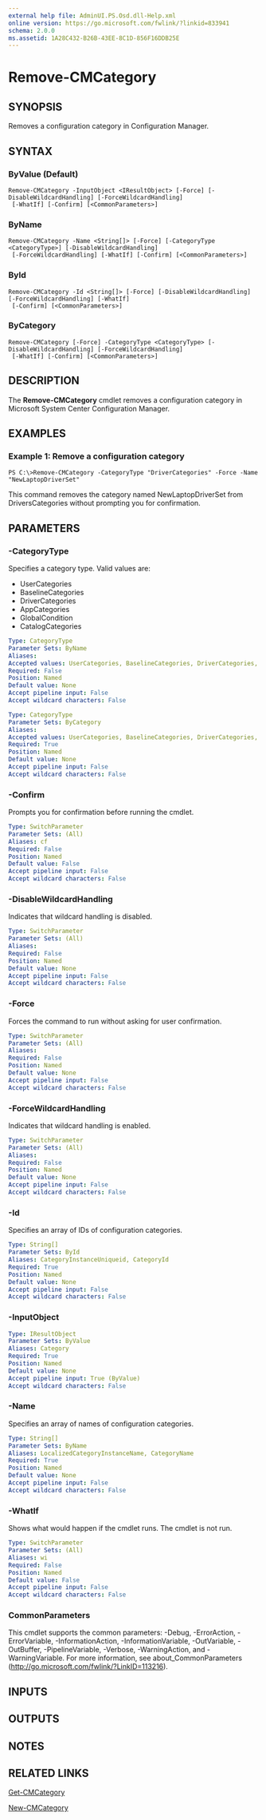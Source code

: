 ```yaml
---
external help file: AdminUI.PS.Osd.dll-Help.xml
online version: https://go.microsoft.com/fwlink/?linkid=833941
schema: 2.0.0
ms.assetid: 1A28C432-B26B-43EE-8C1D-856F16DDB25E
---
```


# Remove-CMCategory

## SYNOPSIS
Removes a configuration category in Configuration Manager.

## SYNTAX

### ByValue (Default)
```
Remove-CMCategory -InputObject <IResultObject> [-Force] [-DisableWildcardHandling] [-ForceWildcardHandling]
 [-WhatIf] [-Confirm] [<CommonParameters>]
```

### ByName
```
Remove-CMCategory -Name <String[]> [-Force] [-CategoryType <CategoryType>] [-DisableWildcardHandling]
 [-ForceWildcardHandling] [-WhatIf] [-Confirm] [<CommonParameters>]
```

### ById
```
Remove-CMCategory -Id <String[]> [-Force] [-DisableWildcardHandling] [-ForceWildcardHandling] [-WhatIf]
 [-Confirm] [<CommonParameters>]
```

### ByCategory
```
Remove-CMCategory [-Force] -CategoryType <CategoryType> [-DisableWildcardHandling] [-ForceWildcardHandling]
 [-WhatIf] [-Confirm] [<CommonParameters>]
```

## DESCRIPTION
The **Remove-CMCategory** cmdlet removes a configuration category in Microsoft System Center Configuration Manager.

## EXAMPLES

### Example 1: Remove a configuration category
```
PS C:\>Remove-CMCategory -CategoryType "DriverCategories" -Force -Name "NewLaptopDriverSet"
```

This command removes the category named NewLaptopDriverSet from DriversCategories without prompting you for confirmation.

## PARAMETERS

### -CategoryType
Specifies a category type.
Valid values are: 

- UserCategories
- BaselineCategories
- DriverCategories
- AppCategories
- GlobalCondition
- CatalogCategories

```yaml
Type: CategoryType
Parameter Sets: ByName
Aliases: 
Accepted values: UserCategories, BaselineCategories, DriverCategories, AppCategories, GlobalCondition, CatalogCategories
Required: False
Position: Named
Default value: None
Accept pipeline input: False
Accept wildcard characters: False
```

```yaml
Type: CategoryType
Parameter Sets: ByCategory
Aliases: 
Accepted values: UserCategories, BaselineCategories, DriverCategories, AppCategories, GlobalCondition, CatalogCategories
Required: True
Position: Named
Default value: None
Accept pipeline input: False
Accept wildcard characters: False
```

### -Confirm
Prompts you for confirmation before running the cmdlet.

```yaml
Type: SwitchParameter
Parameter Sets: (All)
Aliases: cf
Required: False
Position: Named
Default value: False
Accept pipeline input: False
Accept wildcard characters: False
```

### -DisableWildcardHandling
Indicates that wildcard handling is disabled.

```yaml
Type: SwitchParameter
Parameter Sets: (All)
Aliases: 
Required: False
Position: Named
Default value: None
Accept pipeline input: False
Accept wildcard characters: False
```

### -Force
Forces the command to run without asking for user confirmation.

```yaml
Type: SwitchParameter
Parameter Sets: (All)
Aliases: 
Required: False
Position: Named
Default value: None
Accept pipeline input: False
Accept wildcard characters: False
```

### -ForceWildcardHandling
Indicates that wildcard handling is enabled.

```yaml
Type: SwitchParameter
Parameter Sets: (All)
Aliases: 
Required: False
Position: Named
Default value: None
Accept pipeline input: False
Accept wildcard characters: False
```

### -Id
Specifies an array of IDs of configuration categories.

```yaml
Type: String[]
Parameter Sets: ById
Aliases: CategoryInstanceUniqueid, CategoryId
Required: True
Position: Named
Default value: None
Accept pipeline input: False
Accept wildcard characters: False
```

### -InputObject


```yaml
Type: IResultObject
Parameter Sets: ByValue
Aliases: Category
Required: True
Position: Named
Default value: None
Accept pipeline input: True (ByValue)
Accept wildcard characters: False
```

### -Name
Specifies an array of names of configuration categories.

```yaml
Type: String[]
Parameter Sets: ByName
Aliases: LocalizedCategoryInstanceName, CategoryName
Required: True
Position: Named
Default value: None
Accept pipeline input: False
Accept wildcard characters: False
```

### -WhatIf
Shows what would happen if the cmdlet runs.
The cmdlet is not run.

```yaml
Type: SwitchParameter
Parameter Sets: (All)
Aliases: wi
Required: False
Position: Named
Default value: False
Accept pipeline input: False
Accept wildcard characters: False
```

### CommonParameters
This cmdlet supports the common parameters: -Debug, -ErrorAction, -ErrorVariable, -InformationAction, -InformationVariable, -OutVariable, -OutBuffer, -PipelineVariable, -Verbose, -WarningAction, and -WarningVariable. For more information, see about_CommonParameters (http://go.microsoft.com/fwlink/?LinkID=113216).

## INPUTS

## OUTPUTS

## NOTES

## RELATED LINKS

[Get-CMCategory](./Get-CMCategory.md)

[New-CMCategory](./New-CMCategory.md)
